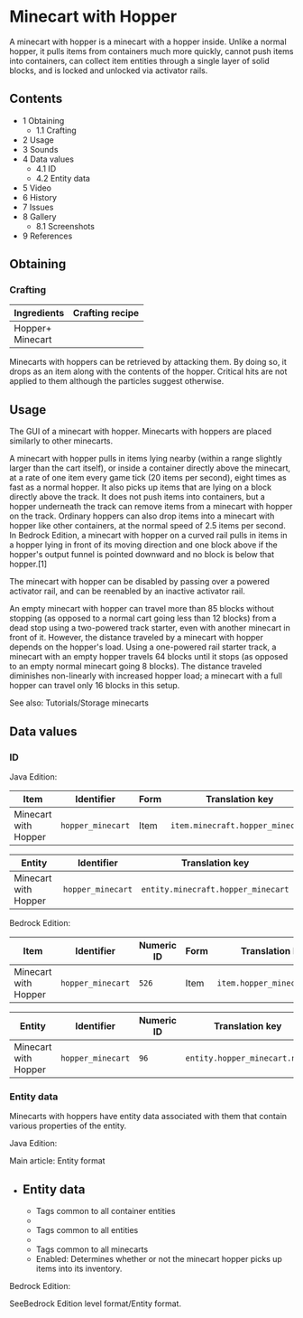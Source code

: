 # Minecart with Hopper
A minecart with hopper is a minecart with a hopper inside. Unlike a normal hopper, it pulls items from containers much more quickly, cannot push items into containers, can collect item entities through a single layer of solid blocks, and is locked and unlocked via activator rails.

## Contents
- 1 Obtaining
	- 1.1 Crafting
- 2 Usage
- 3 Sounds
- 4 Data values
	- 4.1 ID
	- 4.2 Entity data
- 5 Video
- 6 History
- 7 Issues
- 8 Gallery
	- 8.1 Screenshots
- 9 References

## Obtaining
### Crafting
| Ingredients          | Crafting recipe |
|----------------------|-----------------|
| Hopper+<br/>Minecart |                 |

Minecarts with hoppers can be retrieved by attacking them. By doing so, it drops as an item along with the contents of the hopper. Critical hits are not applied to them although the particles suggest otherwise.

## Usage
The GUI of a minecart with hopper.
Minecarts with hoppers are placed similarly to other minecarts.

A minecart with hopper pulls in items lying nearby (within a range slightly larger than the cart itself), or inside a container directly above the minecart, at a rate of one item every game tick (20 items per second), eight times as fast as a normal hopper. It also picks up items that are lying on a block directly above the track. It does not push items into containers, but a hopper underneath the track can remove items from a minecart with hopper on the track. Ordinary hoppers can also drop items into a minecart with hopper like other containers, at the normal speed of 2.5 items per second. In Bedrock Edition, a minecart with hopper on a curved rail pulls in items in a hopper lying in front of its moving direction and one block above if the hopper's output funnel is pointed downward and no block is below that hopper.[1]

The minecart with hopper can be disabled by passing over a powered activator rail, and can be reenabled by an inactive activator rail.

An empty minecart with hopper can travel more than 85 blocks without stopping (as opposed to a normal cart going less than 12 blocks) from a dead stop using a two-powered track starter, even with another minecart in front of it. However, the distance traveled by a minecart with hopper depends on the hopper's load. Using a one-powered rail starter track, a minecart with an empty hopper travels 64 blocks until it stops (as opposed to an empty normal minecart going 8 blocks). The distance traveled diminishes non-linearly with increased hopper load; a minecart with a full hopper can travel only 16 blocks in this setup.

See also: Tutorials/Storage minecarts

## Data values
### ID
Java Edition:

| Item                 | Identifier        | Form | Translation key                  |
|----------------------|-------------------|------|----------------------------------|
| Minecart with Hopper | `hopper_minecart` | Item | `item.minecraft.hopper_minecart` |

| Entity               | Identifier        | Translation key                    |
|----------------------|-------------------|------------------------------------|
| Minecart with Hopper | `hopper_minecart` | `entity.minecraft.hopper_minecart` |

Bedrock Edition:

| Item                 | Identifier        | Numeric ID | Form | Translation key             |
|----------------------|-------------------|------------|------|-----------------------------|
| Minecart with Hopper | `hopper_minecart` | `526`      | Item | `item.hopper_minecart.name` |

| Entity               | Identifier        | Numeric ID | Translation key               |
|----------------------|-------------------|------------|-------------------------------|
| Minecart with Hopper | `hopper_minecart` | `96`       | `entity.hopper_minecart.name` |

### Entity data
Minecarts with hoppers have entity data associated with them that contain various properties of the entity.

Java Edition:

Main article: Entity format
- Entity data
	- 
	- Tags common to all container entities
	- 
	- Tags common to all entities
	- 
	- Tags common to all minecarts
	- Enabled: Determines whether or not the minecart hopper picks up items into its inventory.

Bedrock Edition:

SeeBedrock Edition level format/Entity format.
